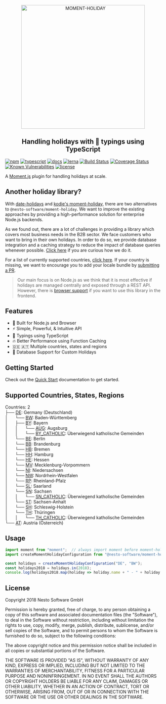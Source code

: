 <p align="center">
  <img alt="MOMENT-HOLIDAY" width="400px" src="https://nesto-software.github.io/moment-holiday/docs/assets/images/moment-holiday.png" />
</p>
<h2 align="center">Handling holidays with 💪 typings using TypeScript</h2>
<custom-script data-src="assets/js/runkit/usage.js"></custom-script>

[![npm](https://img.shields.io/badge/npm-v6.2.0-blue.svg)](https://www.npmjs.com/)
[![typescript](https://img.shields.io/badge/types-TypeScript-blue.svg)](https://www.typescriptlang.org/)
[![docs](https://img.shields.io/badge/api%20docs%20with-TypeDoc-blue.svg )](https://github.com/nesto-software/moment-holiday/blob/gh-pages/interfaces/api._moment_.moment.md)
[![lerna](https://img.shields.io/badge/maintained%20with-lerna-cc00ff.svg)](https://lernajs.io/)
[![Build Status](https://travis-ci.org/nesto-software/moment-holiday.svg?branch=master)](https://travis-ci.org/nesto-software/moment-holiday)
[![Coverage Status](https://coveralls.io/repos/github/nesto-software/moment-holiday/badge.svg?branch=master)](https://coveralls.io/github/nesto-software/moment-holiday?branch=master)
[![Known Vulnerabilities](https://snyk.io/test/npm/@nesto-software/moment-holiday/badge.svg)](https://snyk.io/test/npm/@nesto-software/moment-holiday)
[![license](https://img.shields.io/badge/license-MIT-green.svg)](https://opensource.org/licenses/MIT)

A [Moment.js](https://github.com/moment/moment) plugin for handling holidays at scale.

## Another holiday library?

With [date-holidays](https://github.com/commenthol/date-holidays) and [kodie's moment-holiday](https://github.com/kodie/moment-holiday), there are two alternatives
to `@nesto-software/moment-holiday`. We want to improve the existing approaches by providing a high-performance solution for enterprise Node.js backends.

As we found out, there are a lot of challenges in providing a library which covers most business needs in the B2B sector.
We face customers who want to bring in their own holidays.
In order to do so, we provide database integration and a caching strategy to reduce the impact of database queries whenever possible.
[Click here](https://nesto-software.github.io/moment-holiday/docs/#/concepts.md?id=caching) if you are curious how we do it.

For a list of currently supported countries, [click here](https://nesto-software.github.io/moment-holiday/docs/#/README?id=supported-countries-states-regions). 
If your country is missing, we want to encourage you to add your locale bundle by [submitting a PR](https://nesto-software.github.io/moment-holiday/docs/#/CONTRIBUTING?id=submitting-a-pr).

> Our main focus is on Node.js as we think that it is most effective if holidays are managed centrally and exposed through a REST API. However, there is [browser support](https://nesto-software.github.io/moment-holiday/docs/#/browser) if you want
to use this library in the frontend.

## Features

- 🚀 Built for Node.js and Browser
- ⚡️️ Simple, Powerful, & Intuitive API
- 💪 Typings using TypeScript
- 🔥 Better Performance using Function Caching
- 🇩🇪 🇦🇹 Multiple countries, states and regions
- 📑 Database Support for Custom Holidays

## Getting Started

Check out the [Quick Start](https://nesto-software.github.io/moment-holiday/docs/#/quick-start) documentation to get started.

## Supported Countries, States, Regions

Countries: 2   
├── [DE](https://github.com/nesto-software/moment-holiday/tree/master/packages/locales/germany/src/locale/country-locale.ts): Germany (Deutschland)   
│&nbsp;&nbsp;&nbsp;&nbsp;&nbsp;&nbsp;└── [BW](https://github.com/nesto-software/moment-holiday/tree/master/packages/locales/germany/src/locale/bw.state-locale.ts): Baden-Württemberg   
│&nbsp;&nbsp;&nbsp;&nbsp;&nbsp;&nbsp;├── [BY](https://github.com/nesto-software/moment-holiday/tree/master/packages/locales/germany/src/locale/by.state-locale.ts): Bayern   
│&nbsp;&nbsp;&nbsp;&nbsp;&nbsp;&nbsp;│&nbsp;&nbsp;&nbsp;&nbsp;&nbsp;&nbsp;└── [AUG](https://github.com/nesto-software/moment-holiday/tree/master/packages/locales/germany/src/locale/aug.region-locale.ts): Augsburg   
│&nbsp;&nbsp;&nbsp;&nbsp;&nbsp;&nbsp;│&nbsp;&nbsp;&nbsp;&nbsp;&nbsp;&nbsp;└── [BY_CATHOLIC](https://github.com/nesto-software/moment-holiday/tree/master/packages/locales/germany/src/locale/by-catholic.region-locale.ts): Überwiegend katholische Gemeinden     
│&nbsp;&nbsp;&nbsp;&nbsp;&nbsp;&nbsp;└── [BE](https://github.com/nesto-software/moment-holiday/tree/master/packages/locales/germany/src/locale/be.state-locale.ts): Berlin   
│&nbsp;&nbsp;&nbsp;&nbsp;&nbsp;&nbsp;└── [BB](https://github.com/nesto-software/moment-holiday/tree/master/packages/locales/germany/src/locale/bb.state-locale.ts): Brandenburg   
│&nbsp;&nbsp;&nbsp;&nbsp;&nbsp;&nbsp;└── [HB](https://github.com/nesto-software/moment-holiday/tree/master/packages/locales/germany/src/locale/hb.state-locale.ts): Bremen   
│&nbsp;&nbsp;&nbsp;&nbsp;&nbsp;&nbsp;└── [HH](https://github.com/nesto-software/moment-holiday/tree/master/packages/locales/germany/src/locale/hh.state-locale.ts): Hamburg   
│&nbsp;&nbsp;&nbsp;&nbsp;&nbsp;&nbsp;└── [HE](https://github.com/nesto-software/moment-holiday/tree/master/packages/locales/germany/src/locale/he.state-locale.ts): Hessen   
│&nbsp;&nbsp;&nbsp;&nbsp;&nbsp;&nbsp;└── [MV](https://github.com/nesto-software/moment-holiday/tree/master/packages/locales/germany/src/locale/mv.state-locale.ts): Mecklenburg-Vorpommern   
│&nbsp;&nbsp;&nbsp;&nbsp;&nbsp;&nbsp;└── [NI](https://github.com/nesto-software/moment-holiday/tree/master/packages/locales/germany/src/locale/ni.state-locale.ts): Niedersachsen   
│&nbsp;&nbsp;&nbsp;&nbsp;&nbsp;&nbsp;└── [NW](https://github.com/nesto-software/moment-holiday/tree/master/packages/locales/germany/src/locale/nw.state-locale.ts): Nordrhein-Westfalen   
│&nbsp;&nbsp;&nbsp;&nbsp;&nbsp;&nbsp;└── [RP](https://github.com/nesto-software/moment-holiday/tree/master/packages/locales/germany/src/locale/rp.state-locale.ts): Rheinland-Pfalz   
│&nbsp;&nbsp;&nbsp;&nbsp;&nbsp;&nbsp;└── [SL](https://github.com/nesto-software/moment-holiday/tree/master/packages/locales/germany/src/locale/sl.state-locale.ts): Saarland   
│&nbsp;&nbsp;&nbsp;&nbsp;&nbsp;&nbsp;└── [SN](https://github.com/nesto-software/moment-holiday/tree/master/packages/locales/germany/src/locale/sn.state-locale.ts): Sachsen   
│&nbsp;&nbsp;&nbsp;&nbsp;&nbsp;&nbsp;│&nbsp;&nbsp;&nbsp;&nbsp;&nbsp;&nbsp;└── [SN_CATHOLIC](https://github.com/nesto-software/moment-holiday/tree/master/packages/locales/germany/src/locale/sn-catholic.region-locale.ts): Überwiegend katholische Gemeinden   
│&nbsp;&nbsp;&nbsp;&nbsp;&nbsp;&nbsp;└── [ST](https://github.com/nesto-software/moment-holiday/tree/master/packages/locales/germany/src/locale/st.state-locale.ts): Sachsen-Anhalt   
│&nbsp;&nbsp;&nbsp;&nbsp;&nbsp;&nbsp;└── [SH](https://github.com/nesto-software/moment-holiday/tree/master/packages/locales/germany/src/locale/sh.state-locale.ts): Schleswig-Holstein   
│&nbsp;&nbsp;&nbsp;&nbsp;&nbsp;&nbsp;└── [TH](https://github.com/nesto-software/moment-holiday/tree/master/packages/locales/germany/src/locale/th.state-locale.ts): Thüringen   
│&nbsp;&nbsp;&nbsp;&nbsp;&nbsp;&nbsp;│&nbsp;&nbsp;&nbsp;&nbsp;&nbsp;&nbsp;└── [TH_CATHOLIC](https://github.com/nesto-software/moment-holiday/tree/master/packages/locales/germany/src/locale/th-catholic.region-locale.ts): Überwiegend katholische Gemeinden   
└── [AT](https://github.com/nesto-software/moment-holiday/tree/master/packages/locales/austria/src/locale/country-locale.ts): Austria (Österreich)   

## Usage

<div class="runkit" id="runkit-usage"></div>

<div id="runkit-fallback">

```ts
import moment from "moment";  // always import moment before moment-holiday (peer-dependency with side effects)
import createMomentHolidayConfiguration from "@nesto-software/moment-holiday";

const holidays = createMomentHolidayConfiguration("DE", "BW");
const holidays2018 = holidays.in(2018);
console.log(holidays2018.map(holiday => holiday.name + " - " + holiday.moment.format("DD.MM.YYYY")));
```

</div>

## License
Copyright 2018 Nesto Software GmbH

Permission is hereby granted, free of charge, to any person obtaining a copy of this software and associated documentation files (the "Software"), to deal in the Software without restriction, including without limitation the rights to use, copy, modify, merge, publish, distribute, sublicense, and/or sell copies of the Software, and to permit persons to whom the Software is furnished to do so, subject to the following conditions:

The above copyright notice and this permission notice shall be included in all copies or substantial portions of the Software.

THE SOFTWARE IS PROVIDED "AS IS", WITHOUT WARRANTY OF ANY KIND, EXPRESS OR IMPLIED, INCLUDING BUT NOT LIMITED TO THE WARRANTIES OF MERCHANTABILITY, FITNESS FOR A PARTICULAR PURPOSE AND NONINFRINGEMENT. IN NO EVENT SHALL THE AUTHORS OR COPYRIGHT HOLDERS BE LIABLE FOR ANY CLAIM, DAMAGES OR OTHER LIABILITY, WHETHER IN AN ACTION OF CONTRACT, TORT OR OTHERWISE, ARISING FROM, OUT OF OR IN CONNECTION WITH THE SOFTWARE OR THE USE OR OTHER DEALINGS IN THE SOFTWARE.
